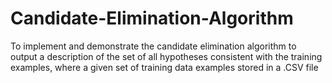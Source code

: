 # Candidate-Elimination-Algorithm
To implement and demonstrate the candidate elimination algorithm to output a description of the set of all hypotheses consistent with the training examples, where a given set of training data examples stored in a .CSV file
